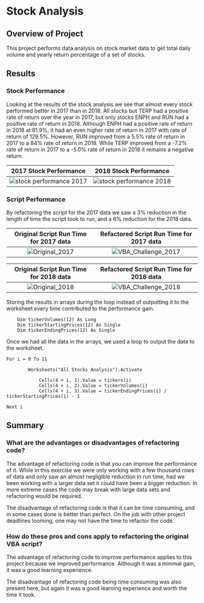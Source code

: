 # Stock Analysis

## Overview of Project

This project performs data analysis on stock market data to get total daily volume and yearly return percentage of a set of stocks.

## Results

### Stock Performance
Looking at the results of the stock analysis we see that almost every stock performed better in 2017 than in 2018.  All stocks but TERP had a positive rate of return over the year in 2017, but only stocks ENPH and RUN had a positive rate of return in 2018.  Although ENPH had a positive rate of return in 2018 at 81.9%, it had an even higher rate of return in 2017 with rate of return of 129.5%.  However, RUN improved from a 5.5% rate of return in 2017 to a 84% rate of return in 2018.  While TERP improved from a -7.2% rate of return in 2017 to a -5.0% rate of return in 2018 it remains a negative return.

2017 Stock Performance | 2018 Stock Performance
:-------------------------:|:-------------------------:
![stock performance 2017](https://user-images.githubusercontent.com/85706721/125175655-93283b80-e19b-11eb-8bdd-c564c17af412.png)|![stock performance 2018](https://user-images.githubusercontent.com/85706721/125175657-97545900-e19b-11eb-8278-098203c02068.png)

### Script Performance

By refactoring the script for the 2017 data we saw a 3% reduction in the length of time the script took to run, and a 6% reduction for the 2018 data.

Original Script Run Time for 2017 data | Refactored Script Run Time for 2017 data
:-------------------------:|:-------------------------:
![Original_2017](https://user-images.githubusercontent.com/85706721/125175839-f5ce0700-e19c-11eb-95ab-3e342fd7a799.png)  | ![VBA_Challenge_2017](https://user-images.githubusercontent.com/85706721/125175843-fa92bb00-e19c-11eb-8ae9-adf901aee578.png)

Original Script Run Time for 2018 data | Refactored Script Run Time for 2018 data
:-------------------------:|:-------------------------:
![Original_2018](https://user-images.githubusercontent.com/85706721/125175845-fd8dab80-e19c-11eb-93c0-aa25eb556117.png) | ![VBA_Challenge_2018](https://user-images.githubusercontent.com/85706721/125175847-ff576f00-e19c-11eb-9351-7abc8e94a2c3.png)

Storing the results in arrays during the loop instead of outputting it to the worksheet every time contributed to the performance gain.
```
    Dim tickerVolumes(12) As Long
    Dim tickerStartingPrices(12) As Single
    Dim tickerEndingPrices(12) As Single
```

Once we had all the data in the arrays, we used a loop to output the data to the worksheet.
```
For i = 0 To 11
        
        Worksheets("All Stocks Analysis").Activate
        
            Cells(4 + i, 1).Value = tickers(i)
            Cells(4 + i, 2).Value = tickerVolumes(i)
            Cells(4 + i, 3).Value = tickerEndingPrices(i) / tickerStartingPrices(i) - 1

Next i
```
## Summary

### What are the advantages or disadvantages of refactoring code?

The advantage of refactoring code is that you can improve the performance of it.  While in this exercise we were only working with a few thousand rows of data and only saw an almost negligible reduction in run time, had we been working with a larger data set it could have been a bigger reduction.  In more extreme cases the code may break with large data sets and refactoring would be required.

The disadvantage of refactoring code is that it can be time consuming, and in some cases done is better than perfect.  On the job with other project deadlines looming, one may not have the time to refactor the code.

### How do these pros and cons apply to refactoring the original VBA script?

The advantage of refactoring code to improve performance applies to this project because we improved performance.  Although it was a minimal gain, it was a good learning experience.

The disadvantage of refactoring code being time consuming was also present here, but again it was a good learning experience and worth the time it took. 


